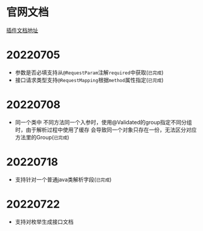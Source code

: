 # 官网文档

[插件文档地址](https://plugins.jetbrains.com/docs/intellij/welcome.html)

# 20220705

- 参数是否必填支持从`@RequestParam`注解`required`中获取(`已完成`)
- 接口请求类型支持`@RequestMapping`根据`method`属性指定(`已完成`)

# 20220708

- 同一个类中 不同方法同一个入参时，使用@Validated的group指定不同分组时，由于解析过程中使用了缓存  会导致同一个对象只存在一份，无法区分对应方法里的Group(`已完成`)


# 20220718

- 支持针对一个普通java类解析字段(`已完成`)

# 20220722

- 支持对枚举生成接口文档